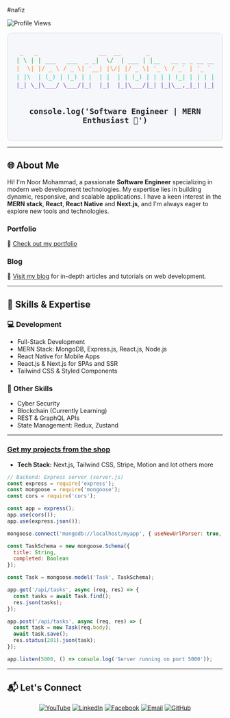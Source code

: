 #nafiz

![Profile Views](https://komarev.com/ghpvc/?username=noor-mohammad-2&label=Profile%20views&color=0e75b6&style=flat)

<div align="center" style="font-family: 'Courier New', Courier, monospace; color: #0e75b6; background: #f5f7fa; padding: 20px; border-radius: 10px; border: 1px solid #ddd;">
  <pre style="font-size: 14px; line-height: 1.4em; color: #0d6efd;">
<span style="color: #dc3545;"> _   _                 __  __       _                                   _ </span>
<span style="color: #28a745;">| \ | | ___   ___  _ _|  \/  | ___ | |__   __ _ _ __ ___  _ __ ___   __ _ __| |</span>
<span style="color: #fd7e14;">|  \| |/ _ \ / _ \| '__| |\/| |/ _ \| '_ \ / _` | '_ ` _ \| '_ ` _ \ / _` / _` |</span>
<span style="color: #20c997;">| |\  | (_) | (_) | |  | |  | | (_) | | | | (_| | | | | | | | | | | | (_| \__,_|</span>
<span style="color: #6f42c1;">|_| \_|\___/ \___/|_|  |_|  |_|\___/|_| |_|\__,_|_| |_| |_|_| |_| |_|\__,_\__,_|</span>
  </pre>

  <h2 style="margin-top: 20px;">
    <code style="color: #212529; font-size: 18px;">console.log('Software Engineer | MERN Enthusiast 🚀')</code>
  </h2>
</div>

---

## 🌐 About Me

Hi! I'm Noor Mohammad, a passionate **Software Engineer** specializing in modern web development technologies. My expertise lies in building dynamic, responsive, and scalable applications. I have a keen interest in the **MERN stack**, **React**, **React Native** and **Next.js**, and I'm always eager to explore new tools and technologies.

### Portfolio
🔗 [Check out my portfolio](https://noormohammad.reactbd.com/)

### Blog
📘 [Visit my blog](https://blog.reactbd.com/) for in-depth articles and tutorials on web development.

---

## 🚀 Skills & Expertise

### 💻 Development
- Full-Stack Development  
- MERN Stack: MongoDB, Express.js, React.js, Node.js  
- React Native for Mobile Apps  
- React.js & Next.js for SPAs and SSR  
- Tailwind CSS & Styled Components  

### 🔧 Other Skills
- Cyber Security  
- Blockchain (Currently Learning)  
- REST & GraphQL APIs  
- State Management: Redux, Zustand 

---

### [Get my projects from the shop](https://buymeacoffee.com/reactbd/extras)
- **Tech Stack:** Next.js, Tailwind CSS, Stripe, Motion and lot others more

```javascript
// Backend: Express server (server.js)
const express = require('express');
const mongoose = require('mongoose');
const cors = require('cors');

const app = express();
app.use(cors());
app.use(express.json());

mongoose.connect('mongodb://localhost/myapp', { useNewUrlParser: true, useUnifiedTopology: true });

const TaskSchema = new mongoose.Schema({
  title: String,
  completed: Boolean
});

const Task = mongoose.model('Task', TaskSchema);

app.get('/api/tasks', async (req, res) => {
  const tasks = await Task.find();
  res.json(tasks);
});

app.post('/api/tasks', async (req, res) => {
  const task = new Task(req.body);
  await task.save();
  res.status(201).json(task);
});

app.listen(5000, () => console.log('Server running on port 5000'));
```

---

## 📬 Let's Connect

<div align="center">
  <a href="https://github.com/noorjsdivs/noorjsdivs/blob/main/README.md" target="_blank"><img src="https://img.shields.io/badge/YouTube-FF0000?style=for-the-badge&logo=youtube&logoColor=white" alt="YouTube" /></a>
  <a href="https://www.linkedin.com/in/noor-mohammad-ab2245193/" target="_blank"><img src="https://img.shields.io/badge/LinkedIn-0077B5?style=for-the-badge&logo=linkedin&logoColor=white" alt="LinkedIn" /></a>
  <a href="https://www.facebook.com/Noorlalu143/" target="_blank"><img src="https://img.shields.io/badge/Facebook-1877F2?style=for-the-badge&logo=facebook&logoColor=white" alt="Facebook" /></a>
    <a href="mailto:noor.jsdivs@gmail.com"><img src="https://img.shields.io/badge/📧_Email-D14836?style=for-the-badge&logoColor=white" alt="Email" /></a>
  <a href="https://github.com/" target="_blank"><img src="https://img.shields.io/badge/GitHub-100000?style=for-the-badge&logo=github&logoColor=white" alt="GitHub" /></a>

</div>
